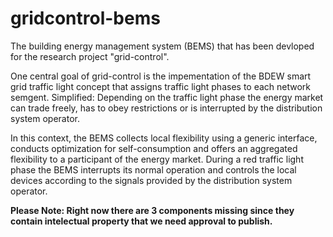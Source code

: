 # gridcontrol-bems
The building energy management system (BEMS) that has been devloped for the research project "grid-control". 


One central goal of grid-control is the impementation of the BDEW smart grid traffic light concept that assigns traffic light phases to each network semgent.
Simplified: Depending on the traffic light phase the energy market can trade freely, has to obey restrictions or is interrupted by the distribution system operator.

In this context, the BEMS collects local flexibility using a generic interface, conducts optimization for self-consumption and offers an aggregated flexibility to a participant of the energy market.
During a red traffic light phase the BEMS interrupts its normal operation and controls the local devices according to the signals provided by the distribution system operator.


__Please Note:
Right now there are 3 components missing since they contain intelectual property that we need approval to publish.__
